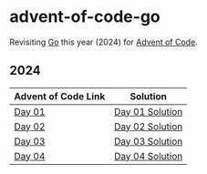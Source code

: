 # advent-of-code-go

Revisiting [Go][] this year (2024) for [Advent of Code][].

## 2024

| Advent of Code Link                           | Solution                             |
|-----------------------------------------------|--------------------------------------|
| [Day 01](https://adventofcode.com/2024/day/1) | [Day 01 Solution](./2024/01/main.go) |
| [Day 02](https://adventofcode.com/2024/day/2) | [Day 02 Solution](./2024/02/main.go) |
| [Day 03](https://adventofcode.com/2024/day/3) | [Day 03 Solution](./2024/03/main.go) |
| [Day 04](https://adventofcode.com/2024/day/4) | [Day 04 Solution](./2024/04/main.go) |

<!-- External Links -->

[Advent of Code]: https://adventofcode.com/

[Go]: https://go.dev/